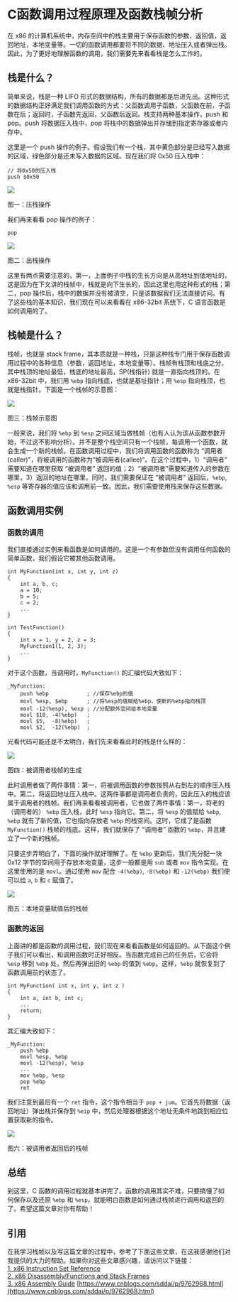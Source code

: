 # C函数调用过程原理及函数栈帧分析

在 x86 的计算机系统中，内存空间中的栈主要用于保存函数的参数，返回值，返回地址，本地变量等。一切的函数调用都要将不同的数据、地址压入或者弹出栈。因此，为了更好地理解函数的调用，我们需要先来看看栈是怎么工作的。

## 栈是什么？

简单来说，栈是一种 LIFO 形式的数据结构，所有的数据都是后进先出。这种形式的数据结构正好满足我们调用函数的方式：父函数调用子函数，父函数在前，子函数在后；返回时，子函数先返回，父函数后返回。栈支持两种基本操作，push 和 pop。push 将数据压入栈中，pop 将栈中的数据弹出并存储到指定寄存器或者内存中。

这里是一个 push 操作的例子。假设我们有一个栈，其中黄色部分是已经写入数据的区域，绿色部分是还未写入数据的区域。现在我们将 0x50 压入栈中：

```null
// 将0x50的压入栈
push $0x50
```

![](image/2022-07-20-09-15-29.png)

图一：压栈操作

我们再来看看 pop 操作的例子：

```null
pop
```

![](image/2022-07-20-09-15-50.png)

图二：出栈操作

这里有两点需要注意的，第一，上面例子中栈的生长方向是从高地址到低地址的，这是因为在下文讲的栈帧中，栈就是向下生长的，因此这里也用这种形式的栈；第二，pop 操作后，栈中的数据并没有被清空，只是该数据我们无法直接访问。有了这些栈的基本知识，我们现在可以来看看在 x86-32bit 系统下，C 语言函数是如何调用的了。

## 栈帧是什么？

栈帧，也就是 stack frame，其本质就是一种栈，只是这种栈专门用于保存函数调用过程中的各种信息（参数，返回地址，本地变量等）。栈帧有栈顶和栈底之分，其中栈顶的地址最低，栈底的地址最高，SP(栈指针) 就是一直指向栈顶的。在 x86-32bit 中，我们用 `%ebp` 指向栈底，也就是基址指针；用 `%esp` 指向栈顶，也就是栈指针。下面是一个栈帧的示意图：

![](image/2022-07-20-09-16-36.png)

图三：栈帧示意图

一般来说，我们将 `%ebp` 到 `%esp` 之间区域当做栈帧（也有人认为该从函数参数开始，不过这不影响分析）。并不是整个栈空间只有一个栈帧，每调用一个函数，就会生成一个新的栈帧。在函数调用过程中，我们将调用函数的函数称为 “调用者(caller)”，将被调用的函数称为“被调用者(callee)”。在这个过程中，1）“调用者” 需要知道在哪里获取 “被调用者” 返回的值；2）“被调用者”需要知道传入的参数在哪里，3）返回的地址在哪里。同时，我们需要保证在 “被调用者” 返回后，`%ebp`, `%esp` 等寄存器的值应该和调用前一致。因此，我们需要使用栈来保存这些数据。

## 函数调用实例

### 函数的调用

我们直接通过实例来看函数是如何调用的。这是一个有参数但没有调用任何函数的简单函数，我们假设它被其他函数调用。

```null
int MyFunction(int x, int y, int z)
{
    int a, b, c;
    a = 10;
    b = 5;
    c = 2;
    ...
}

int TestFunction()
{
    int x = 1, y = 2, z = 3;
    MyFunction1(1, 2, 3);
    ...
}
```

对于这个函数，当调用时，`MyFunction()` 的汇编代码大致如下：

```null
_MyFunction:
    push %ebp            ; //保存%ebp的值
    movl %esp, $ebp      ; //将%esp的值赋给%ebp，使新的%ebp指向栈顶
    movl -12(%esp), %esp ; //分配额外空间给本地变量
    movl $10, -4(%ebp)   ; 
    movl $5,  -8(%ebp)   ; 
    movl $2,  -12(%ebp)  ; 
```

光看代码可能还是不太明白，我们先来看看此时的栈是什么样的：

![](image/2022-07-20-09-16-53.png)

图四：被调用者栈帧的生成

此时调用者做了两件事情：第一，将被调用函数的参数按照从右到左的顺序压入栈中。第二，将返回地址压入栈中。这两件事都是调用者负责的，因此压入的栈应该属于调用者的栈帧。我们再来看看被调用者，它也做了两件事情：第一，将老的（调用者的） `%ebp` 压入栈，此时 `%esp` 指向它。第二，将 `%esp` 的值赋给 `%ebp`, `%ebp` 就有了新的值，它也指向存放老 `%ebp` 的栈空间。这时，它成了是函数 `MyFunction()` 栈帧的栈底。这样，我们就保存了 “调用者” 函数的 `%ebp`，并且建立了一个新的栈帧。

只要这步弄明白了，下面的操作就好理解了。在 `%ebp` 更新后，我们先分配一块 0x12 字节的空间用于存放本地变量，这步一般都是用 `sub` 或者 `mov` 指令实现。在这里使用的是 `movl`。通过使用 `mov` 配合 `-4(%ebp)`, `-8(%ebp)` 和 `-12(%ebp)` 我们便可以给 `a`, `b` 和 `c` 赋值了。

![](image/2022-07-20-09-17-08.png)

图五：本地变量赋值后的栈帧

### 函数的返回

上面讲的都是函数的调用过程，我们现在来看看函数是如何返回的。从下面这个例子我们可以看出，和调用函数时正好相反。当函数完成自己的任务后，它会将 `%esp` 移到 `%ebp` 处，然后再弹出旧的 `%ebp` 的值到 `%ebp`。这样，`%ebp` 就恢复到了函数调用前的状态了。

```null
int MyFunction( int x, int y, int z )
{
    int a, int b, int c;
    ...
    return;
}
```

其汇编大致如下：

```null
_MyFunction:
    push %ebp
    movl %esp, %ebp
    movl -12(%esp), %esp
    ...
    mov %ebp, %esp
    pop %ebp
    ret
```

我们注意到最后有一个 `ret` 指令，这个指令相当于 `pop + jum`。它首先将数据（返回地址）弹出栈并保存到 `%eip` 中，然后处理器根据这个地址无条件地跳到相应位置获取新的指令。

![](image/2022-07-20-09-17-24.png)

图六：被调用者返回后的栈帧

## 总结

到这里，C 函数的调用过程就基本讲完了。函数的调用其实不难，只要搞懂了如何保存以及还原 `%ebp` 和 `%esp`，就能明白函数是如何通过栈帧进行调用和返回的了。希望这篇文章对你有帮助！

## 引用

在我学习栈帧以及写这篇文章的过程中，参考了下面这些文章，在这我感谢他们对我提供的大力的帮助。如果你对这些文章感兴趣，请访问以下链接：  
[1. x86 Instruction Set Reference](https://link.jianshu.com/?t=http://www.felixcloutier.com/x86/)   
[2. x86 Disassembly/Functions and Stack Frames](https://link.jianshu.com/?t=https://en.wikibooks.org/wiki/X86_Disassembly/Functions_and_Stack_Frames)   
[3. x86 Assembly Guide](https://link.jianshu.com/?t=http://www.cs.virginia.edu/~evans/cs216/guides/x86.html) 
 [https://www.cnblogs.com/sddai/p/9762968.html](https://www.cnblogs.com/sddai/p/9762968.html)
